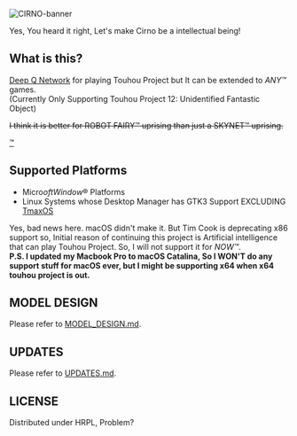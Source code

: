 ![CIRNO-banner](https://user-images.githubusercontent.com/27724108/73478627-c7f66780-43d9-11ea-829f-94c8afbaf4b3.png)  

Yes, You heard it right, Let's make Cirno be a intellectual being!

## What is this?

[Deep Q Network](https://arxiv.org/abs/1312.5602) for playing Touhou Project but It can be extended to _ANY™_ games.  
(Currently Only Supporting Touhou Project 12: Unidentified Fantastic Object)

~~I think it is better for ROBOT FAIRY™ uprising than just a SKYNET™ uprising.~~

[™](http://law.go.kr/lsInfoP.do?lsiSeq=203191&efYd=20181018#0000)

## Supported Platforms

- Micro$oft Window$® Platforms
- Linux Systems whose Desktop Manager has GTK3 Support EXCLUDING [TmaxOS](https://tmaxos.com)

Yes, bad news here. macOS didn't make it. But Tim Cook is deprecating x86 support so, Initial reason of continuing this project is Artificial intelligence that can play Touhou Project. So, I will not support it for *NOW™*.  
**P.S. I updated my Macbook Pro to macOS Catalina, So I WON'T do any support stuff for macOS ever, but I might be supporting  x64 when x64 touhou project is out.**  

## MODEL DESIGN

Please refer to [MODEL_DESIGN.md](MODEL_DESIGN.md).

## UPDATES

Please refer to [UPDATES.md](UPDATES.md).

## LICENSE

Distributed under HRPL, Problem?
